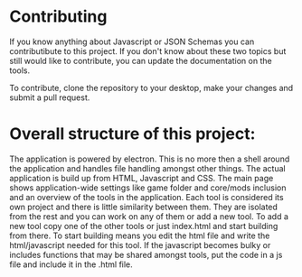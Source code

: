 # Contributing

If you know anything about Javascript or JSON Schemas you can contributibute to this project. If you don't know about these two topics but still would like to contribute, you can update the documentation on the tools.

To contribute, clone the repository to your desktop, make your changes and submit a pull request.


# Overall structure of this project:

The application is powered by electron. This is no more then a shell around the application and handles file handling amongst other things. The actual application is build up from HTML, Javascript and CSS. The main page shows application-wide settings like game folder and core/mods inclusion and an overview of the tools in the application. Each tool is considered its own project and there is little similarity between them. They are isolated from the rest and you can work on any of them or add a new tool. To add a new tool copy one of the other tools or just index.html and start building from there. To start building means you edit the html file and write the html/javascript needed for this tool. If the javascript becomes bulky or includes functions that may be shared amongst tools, put the code in a js file and include it in the .html file.
